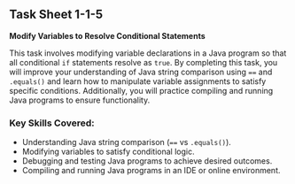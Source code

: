 ## Task Sheet 1-1-5  
**Modify Variables to Resolve Conditional Statements**  

This task involves modifying variable declarations in a Java program so that all conditional `if` statements resolve as `true`. By completing this task, you will improve your understanding of Java string comparison using `==` and `.equals()` and learn how to manipulate variable assignments to satisfy specific conditions. Additionally, you will practice compiling and running Java programs to ensure functionality.  

### Key Skills Covered:
- Understanding Java string comparison (`==` vs `.equals()`).
- Modifying variables to satisfy conditional logic.
- Debugging and testing Java programs to achieve desired outcomes.
- Compiling and running Java programs in an IDE or online environment.